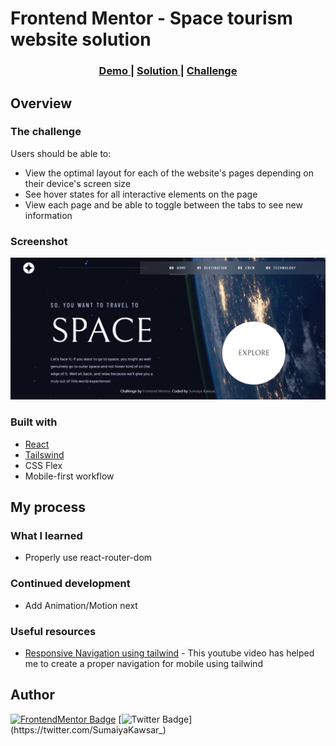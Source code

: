 # Frontend Mentor - Space tourism website solution


<div align="center">
  <h3>
    <a href="https://sumaiyakawsar.github.io/space-tourism-website/">
      Demo
    </a>
    <span> | </span>
    <a href="https://github.com/sumaiyakawsar/space-tourism-website">
      Solution
    </a>
    <span> | </span>
    <a href="https://www.frontendmentor.io/challenges/space-tourism-multipage-website-gRWj1URZ3">
      Challenge
    </a>
  </h3>
</div>

## Overview

### The challenge

Users should be able to:

- View the optimal layout for each of the website's pages depending on their device's screen size
- See hover states for all interactive elements on the page
- View each page and be able to toggle between the tabs to see new information

 

### Screenshot

![screenshot](./src/assets/screenshot.png)

### Built with

- [React](https://reactjs.org/) 
- [Tailswind](https://tailwindcss.com/?)
- CSS Flex 
- Mobile-first workflow

## My process
 
### What I learned

- Properly use react-router-dom

### Continued development
- Add Animation/Motion next

### Useful resources

- [Responsive Navigation using tailwind](https://www.youtube.com/watch?v=hJ6-blTSNmE) - This youtube video has helped me to create a proper navigation for mobile using tailwind

## Author

[![FrontendMentor Badge](https://img.shields.io/badge/-_SumaiyaKawsar_-3F54A3?style=plastic&labelColor=3F54A3&logo=frontend-mentor&logoColor=white&link=https://www.frontendmentor.io/profile/sumaiyakawsar)](https://www.frontendmentor.io/profile/sumaiyakawsar) [![Twitter Badge](https://img.shields.io/badge/-_SumaiyaKawsar_-55acee?style=plastic&labelColor=55acee&logo=twitter&logoColor=white&link=https://twitter.com/SumaiyaKawsar_)](https://twitter.com/SumaiyaKawsar_)
